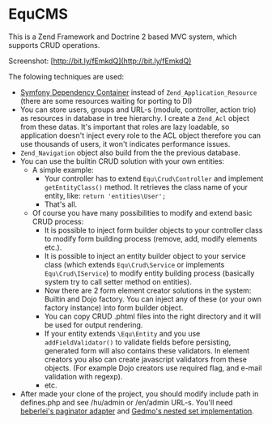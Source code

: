 EquCMS
======
This is a Zend Framework and Doctrine 2 based MVC system, which supports CRUD operations.

Screenshot: [http://bit.ly/fEmkdQ](http://bit.ly/fEmkdQ)

The folowing techniques are used:

* [Symfony Dependency Container](http://components.symfony-project.org/dependency-injection/) instead of ``Zend_Application_Resource`` (there are some resources waiting for porting to DI)
* You can store users, groups and URL-s (module, controller, action trio) as resources in database in tree hierarchy.
  I create a ``Zend_Acl`` object from these datas. It's important that roles are lazy loadable, so application doesn't inject every role
  to the ACL object therefore you can use thousands of users, it won't indicates performance issues.
* ``Zend_Navigation`` object also build from the the previous database.
* You can use the builtin CRUD solution with your own entities:
    * A simple example:
        * Your controller has to extend ``Equ\Crud\Controller`` and implement ``getEntityClass()`` method. It retrieves the class
     name of your entity, like: ``return 'entities\User';``
        * That's all.
    * Of course you have many possibilities to modify and extend basic CRUD process:
        * It is possible to inject form builder objects to your controller class to modify form building process (remove, add, modify elements etc.).
        * It is possible to inject an entity builder object to your service class (which extends ``Equ\Crud\Service`` or implements ``Equ\Crud\IService``) to modify entity building process (basically system try to call setter method on entities).
        * Now there are 2 form element creator solutions in the system: Builtin and Dojo factory. You can inject any of these
    (or your own factory instance) into form builder object.
        * You can copy CRUD .phtml files into the right directory and it will be used for output rendering.
        * If your entity extends ``\Equ\Entity`` and you use ``addFieldValidator()`` to validate fields before persisting, generated
    form will also contains these validators. In element creators you also can create javascript validators from these objects.
    (For example Dojo creators use required flag, and e-mail validation with regexp).
        * etc.
* After made your clone of the project, you should modify include path in defines.php and see /hu/admin or /en/admin URL-s.
You'll need [beberlei's paginator adapter](https://github.com/beberlei/DoctrineExtensions) and [Gedmo's nested set implementation](https://github.com/l3pp4rd/DoctrineExtensions).